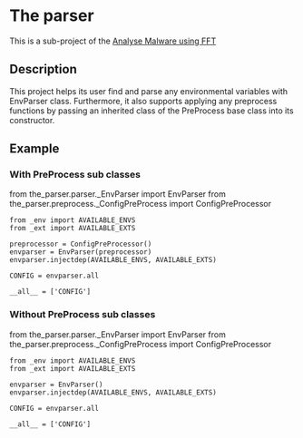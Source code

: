 # The parser

This is a sub-project of the [Analyse Malware using FFT](https://github.com/ticuong78/Analyse-Malware-using-FFT)

## Description

This project helps its user find and parse any environmental variables with EnvParser class. Furthermore, it also supports applying any preprocess functions by passing an inherited class of the PreProcess base class into its constructor.

## Example

### With PreProcess sub classes

<div font-family="monospace">
    from the_parser.parser._EnvParser import EnvParser
    from the_parser.preprocess._ConfigPreProcess import ConfigPreProcessor

    from _env import AVAILABLE_ENVS
    from _ext import AVAILABLE_EXTS

    preprocessor = ConfigPreProcessor()
    envparser = EnvParser(preprocessor)
    envparser.injectdep(AVAILABLE_ENVS, AVAILABLE_EXTS)

    CONFIG = envparser.all

    __all__ = ['CONFIG']
</div>

### Without PreProcess sub classes

<div font-family="monospace">
    from the_parser.parser._EnvParser import EnvParser
    from the_parser.preprocess._ConfigPreProcess import ConfigPreProcessor

    from _env import AVAILABLE_ENVS
    from _ext import AVAILABLE_EXTS

    envparser = EnvParser()
    envparser.injectdep(AVAILABLE_ENVS, AVAILABLE_EXTS)

    CONFIG = envparser.all

    __all__ = ['CONFIG']
</div>
